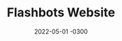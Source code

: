 ---
layout: default
title: Flashbots Website
date: 2022-05-01 -0300
tags: Branding UI Frontend
image: /img/work/flashbots-website.jpg
link: https://www.flashbots.net/
---